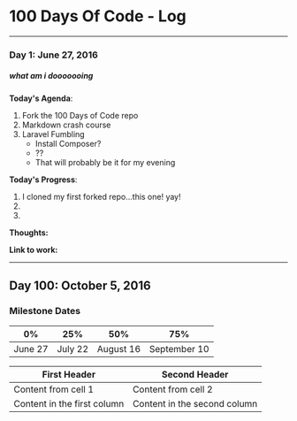 # 100 Days Of Code - Log
________________________________

### Day 1: June 27, 2016
##### what am i dooooooing

**Today's Agenda**: 

1. Fork the 100 Days of Code repo
2. Markdown crash course
3. Laravel Fumbling
	* Install Composer?
	* ??
	* That will probably be it for my evening

**Today's Progress**: 

1. I cloned my first forked repo...this one! yay!
2.
3.

**Thoughts:** 

**Link to work:** 

________________________________

## Day 100: October 5, 2016
### Milestone Dates

|0%|25%|50%|75%|
|---|---|---|---
|June 27|July 22|August 16|September 10

First Header | Second Header
------------ | -------------
Content from cell 1 | Content from cell 2
Content in the first column | Content in the second column